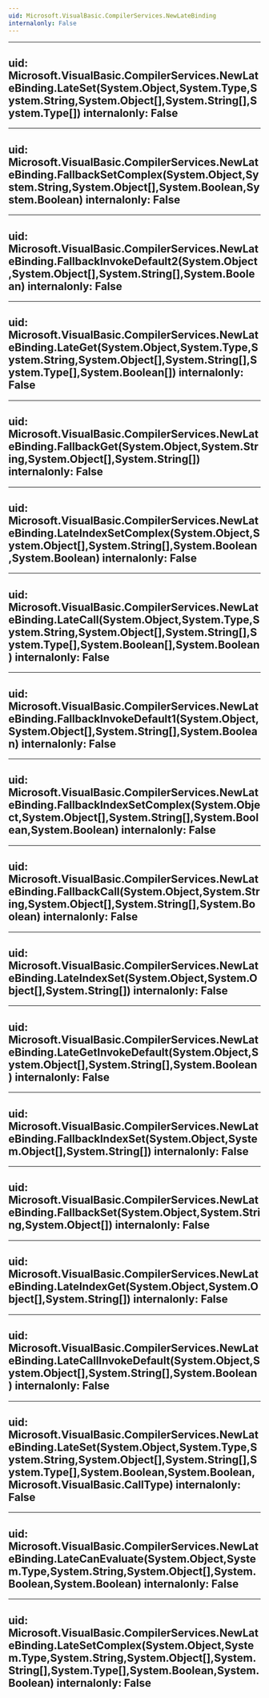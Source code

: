 ```yaml
---
uid: Microsoft.VisualBasic.CompilerServices.NewLateBinding
internalonly: False
---
```


---
uid: Microsoft.VisualBasic.CompilerServices.NewLateBinding.LateSet(System.Object,System.Type,System.String,System.Object[],System.String[],System.Type[])
internalonly: False
---

---
uid: Microsoft.VisualBasic.CompilerServices.NewLateBinding.FallbackSetComplex(System.Object,System.String,System.Object[],System.Boolean,System.Boolean)
internalonly: False
---

---
uid: Microsoft.VisualBasic.CompilerServices.NewLateBinding.FallbackInvokeDefault2(System.Object,System.Object[],System.String[],System.Boolean)
internalonly: False
---

---
uid: Microsoft.VisualBasic.CompilerServices.NewLateBinding.LateGet(System.Object,System.Type,System.String,System.Object[],System.String[],System.Type[],System.Boolean[])
internalonly: False
---

---
uid: Microsoft.VisualBasic.CompilerServices.NewLateBinding.FallbackGet(System.Object,System.String,System.Object[],System.String[])
internalonly: False
---

---
uid: Microsoft.VisualBasic.CompilerServices.NewLateBinding.LateIndexSetComplex(System.Object,System.Object[],System.String[],System.Boolean,System.Boolean)
internalonly: False
---

---
uid: Microsoft.VisualBasic.CompilerServices.NewLateBinding.LateCall(System.Object,System.Type,System.String,System.Object[],System.String[],System.Type[],System.Boolean[],System.Boolean)
internalonly: False
---

---
uid: Microsoft.VisualBasic.CompilerServices.NewLateBinding.FallbackInvokeDefault1(System.Object,System.Object[],System.String[],System.Boolean)
internalonly: False
---

---
uid: Microsoft.VisualBasic.CompilerServices.NewLateBinding.FallbackIndexSetComplex(System.Object,System.Object[],System.String[],System.Boolean,System.Boolean)
internalonly: False
---

---
uid: Microsoft.VisualBasic.CompilerServices.NewLateBinding.FallbackCall(System.Object,System.String,System.Object[],System.String[],System.Boolean)
internalonly: False
---

---
uid: Microsoft.VisualBasic.CompilerServices.NewLateBinding.LateIndexSet(System.Object,System.Object[],System.String[])
internalonly: False
---

---
uid: Microsoft.VisualBasic.CompilerServices.NewLateBinding.LateGetInvokeDefault(System.Object,System.Object[],System.String[],System.Boolean)
internalonly: False
---

---
uid: Microsoft.VisualBasic.CompilerServices.NewLateBinding.FallbackIndexSet(System.Object,System.Object[],System.String[])
internalonly: False
---

---
uid: Microsoft.VisualBasic.CompilerServices.NewLateBinding.FallbackSet(System.Object,System.String,System.Object[])
internalonly: False
---

---
uid: Microsoft.VisualBasic.CompilerServices.NewLateBinding.LateIndexGet(System.Object,System.Object[],System.String[])
internalonly: False
---

---
uid: Microsoft.VisualBasic.CompilerServices.NewLateBinding.LateCallInvokeDefault(System.Object,System.Object[],System.String[],System.Boolean)
internalonly: False
---

---
uid: Microsoft.VisualBasic.CompilerServices.NewLateBinding.LateSet(System.Object,System.Type,System.String,System.Object[],System.String[],System.Type[],System.Boolean,System.Boolean,Microsoft.VisualBasic.CallType)
internalonly: False
---

---
uid: Microsoft.VisualBasic.CompilerServices.NewLateBinding.LateCanEvaluate(System.Object,System.Type,System.String,System.Object[],System.Boolean,System.Boolean)
internalonly: False
---

---
uid: Microsoft.VisualBasic.CompilerServices.NewLateBinding.LateSetComplex(System.Object,System.Type,System.String,System.Object[],System.String[],System.Type[],System.Boolean,System.Boolean)
internalonly: False
---
